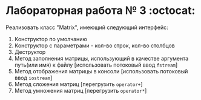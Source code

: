 # Лабораторная работа № 3 :octocat:
Реализовать класс "Matrix", имеющий следующий интерфейс:
1. Конструктор по умолчанию
1. Конструктор с параметрами - кол-во строк, кол-во столбцов
1. Деструктор
1. Метод заполнения матрицы, использующий в качестве аргумента путь(или имя) к файлу [использовать потоковый ввод `fstream`]
1. Метод отображения матрицы в консоли [использовать потоковый ввод `iostream`]
1. Метод сложения матриц [перегрузить `operator+`]
1. Метод умножения матриц [перегрузить `operator*`]
